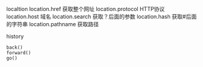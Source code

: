localtion
    location.href  获取整个网址
    location.protocol  HTTP协议
    location.host  域名
    location.search 获取？后面的参数
    location.hash  获取#后面的字符串
    location.pathname 获取路径

history


    back()
    forward()
    go()